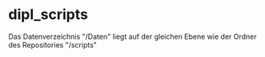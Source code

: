 dipl_scripts
============
Das Datenverzeichnis "/Daten" liegt auf der gleichen Ebene wie der Ordner des Repositories "/scripts"
